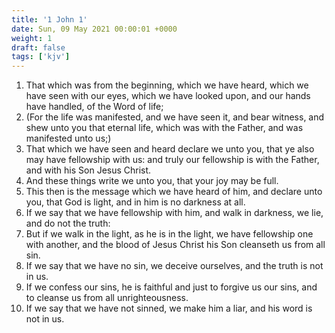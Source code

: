 ```yaml
---
title: '1 John 1'
date: Sun, 09 May 2021 00:00:01 +0000
weight: 1
draft: false
tags: ['kjv'] 
---
```


1. That which was from the beginning, which we have heard, which we have seen with our eyes, which we have looked upon, and our hands have handled, of the Word of life;
2. (For the life was manifested, and we have seen it, and bear witness, and shew unto you that eternal life, which was with the Father, and was manifested unto us;)
3. That which we have seen and heard declare we unto you, that ye also may have fellowship with us: and truly our fellowship is with the Father, and with his Son Jesus Christ.
4. And these things write we unto you, that your joy may be full.
5. This then is the message which we have heard of him, and declare unto you, that God is light, and in him is no darkness at all.
6. If we say that we have fellowship with him, and walk in darkness, we lie, and do not the truth:
7. But if we walk in the light, as he is in the light, we have fellowship one with another, and the blood of Jesus Christ his Son cleanseth us from all sin.
8. If we say that we have no sin, we deceive ourselves, and the truth is not in us.
9. If we confess our sins, he is faithful and just to forgive us our sins, and to cleanse us from all unrighteousness.
10. If we say that we have not sinned, we make him a liar, and his word is not in us.
